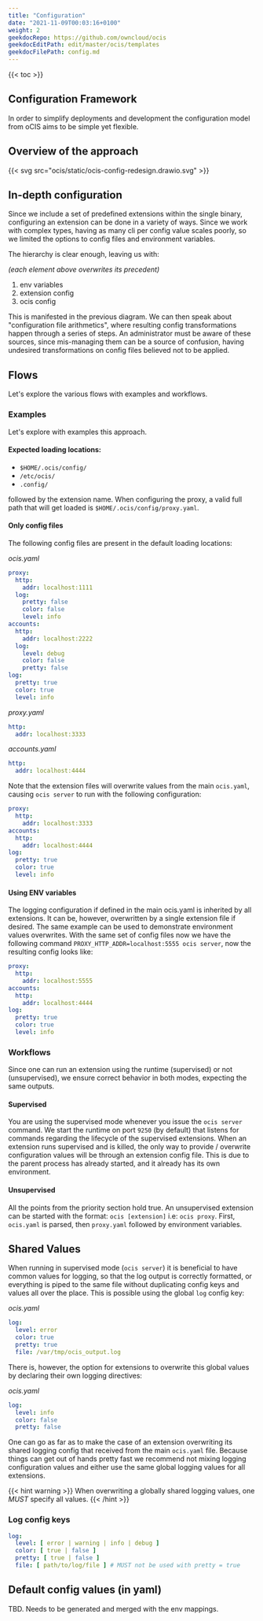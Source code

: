 ```yaml
---
title: "Configuration"
date: "2021-11-09T00:03:16+0100"
weight: 2
geekdocRepo: https://github.com/owncloud/ocis
geekdocEditPath: edit/master/ocis/templates
geekdocFilePath: config.md
---
```


{{< toc >}}

## Configuration Framework

In order to simplify deployments and development the configuration model from oCIS aims to be simple yet flexible.

## Overview of the approach

{{< svg src="ocis/static/ocis-config-redesign.drawio.svg" >}}

## In-depth configuration

Since we include a set of predefined extensions within the single binary, configuring an extension can be done in a variety of ways. Since we work with complex types, having as many cli per config value scales poorly, so we limited the options to config files and environment variables.

The hierarchy is clear enough, leaving us with:

_(each element above overwrites its precedent)_

1. env variables
2. extension config
3. ocis config

This is manifested in the previous diagram. We can then speak about "configuration file arithmetics", where resulting config transformations happen through a series of steps. An administrator must be aware of these sources, since mis-managing them can be a source of confusion, having undesired transformations on config files believed not to be applied.

## Flows

Let's explore the various flows with examples and workflows.

### Examples

Let's explore with examples this approach.

#### Expected loading locations:

- `$HOME/.ocis/config/`
- `/etc/ocis/`
- `.config/`

followed by the extension name. When configuring the proxy, a valid full path that will get loaded is `$HOME/.ocis/config/proxy.yaml`.

####  Only config files

The following config files are present in the default loading locations:

_ocis.yaml_
```yaml
proxy:
  http:
    addr: localhost:1111
  log:
    pretty: false
    color: false
    level: info
accounts:
  http:
    addr: localhost:2222
  log:
    level: debug
    color: false
    pretty: false
log:
  pretty: true
  color: true
  level: info
```

_proxy.yaml_
```yaml
http:
  addr: localhost:3333
```

_accounts.yaml_
```yaml
http:
  addr: localhost:4444
```

Note that the extension files will overwrite values from the main `ocis.yaml`, causing `ocis server` to run with the following configuration:

```yaml
proxy:
  http:
    addr: localhost:3333
accounts:
  http:
    addr: localhost:4444
log:
  pretty: true
  color: true
  level: info
```

#### Using ENV variables

The logging configuration if defined in the main ocis.yaml is inherited by all extensions. It can be, however, overwritten by a single extension file if desired. The same example can be used to demonstrate environment values overwrites. With the same set of config files now we have the following command `PROXY_HTTP_ADDR=localhost:5555 ocis server`, now the resulting config looks like:

```yaml
proxy:
  http:
    addr: localhost:5555
accounts:
  http:
    addr: localhost:4444
log:
  pretty: true
  color: true
  level: info
```

### Workflows

Since one can run an extension using the runtime (supervised) or not (unsupervised), we ensure correct behavior in both modes, expecting the same outputs.

#### Supervised

You are using the supervised mode whenever you issue the `ocis server` command. We start the runtime on port `9250` (by default) that listens for commands regarding the lifecycle of the supervised extensions. When an extension runs supervised and is killed, the only way to provide / overwrite configuration values will be through an extension config file. This is due to the parent process has already started, and it already has its own environment.

#### Unsupervised

All the points from the priority section hold true. An unsupervised extension can be started with the format: `ocis [extension]` i.e: `ocis proxy`. First, `ocis.yaml` is parsed, then `proxy.yaml` followed by environment variables.

## Shared Values

When running in supervised mode (`ocis server`) it is beneficial to have common values for logging, so that the log output is correctly formatted, or everything is piped to the same file without duplicating config keys and values all over the place. This is possible using the global `log` config key:

_ocis.yaml_
```yaml
log:
  level: error
  color: true
  pretty: true
  file: /var/tmp/ocis_output.log
```

There is, however, the option for extensions to overwrite this global values by declaring their own logging directives:

_ocis.yaml_
```yaml
log:
  level: info
  color: false
  pretty: false
```

One can go as far as to make the case of an extension overwriting its shared logging config that received from the main `ocis.yaml` file. Because things can get out of hands pretty fast we recommend not mixing logging configuration values and either use the same global logging values for all extensions.

{{< hint warning >}}
When overwriting a globally shared logging values, one *MUST* specify all values.
{{< /hint >}}

### Log config keys

```yaml
log:
  level: [ error | warning | info | debug ]
  color: [ true | false ]
  pretty: [ true | false ]
  file: [ path/to/log/file ] # MUST not be used with pretty = true
```

## Default config values (in yaml)

TBD. Needs to be generated and merged with the env mappings.

